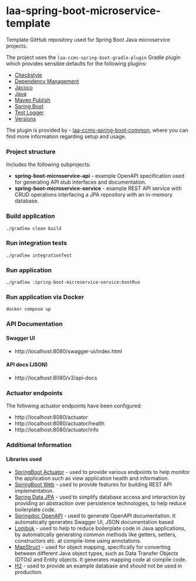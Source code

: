 # laa-spring-boot-microservice-template

Template GitHub repository used for Spring Boot Java microservice projects.

The project uses the ```laa-ccms-spring-boot-gradle-plugin``` Gradle plugin which provides
sensible defaults for the following plugins:

- [Checkstyle](https://docs.gradle.org/current/userguide/checkstyle_plugin.html)
- [Dependency Management](https://plugins.gradle.org/plugin/io.spring.dependency-management)
- [Jacoco](https://docs.gradle.org/current/userguide/jacoco_plugin.html)
- [Java](https://docs.gradle.org/current/userguide/java_plugin.html)
- [Maven Publish](https://docs.gradle.org/current/userguide/publishing_maven.html)
- [Spring Boot](https://plugins.gradle.org/plugin/org.springframework.boot)
- [Test Logger](https://github.com/radarsh/gradle-test-logger-plugin)
- [Versions](https://github.com/ben-manes/gradle-versions-plugin)

The plugin is provided by -  [laa-ccms-spring-boot-common](https://github.com/ministryofjustice/laa-ccms-spring-boot-common), where you can find
more information regarding setup and usage.

### Project structure
Includes the following subprojects:

- **spring-boot-microservice-api** - example OpenAPI specification used for generating API stub interfaces and documentation.
- **spring-boot-microservice-service** - example REST API service with CRUD operations interfacing a JPA repository with an in-memory database.

### Build application
```./gradlew clean build```

### Run integration tests
`./gradlew integrationTest`

### Run application
`./gradlew :spring-boot-microservice-service:bootRun`

### Run application via Docker
`docker compose up`

### API Documentation
#### Swagger UI
- http://localhost:8080/swagger-ui/index.html
#### API docs (JSON)
- http://localhost:8080/v3/api-docs

### Actuator endpoints
The following actuator endpoints have been configured:
- http://localhost:8080/actuator
- http://localhost:8080/actuator/health
- http://localhost:8080/actuator/info

### Additional Information

#### Libraries used
- [SpringBoot Actuator](https://docs.spring.io/spring-boot/reference/actuator/index.html) - used to provide various endpoints to help monitor the application such as view application health and information.
- [SpringBoot Web](https://docs.spring.io/spring-boot/reference/web/index.html) - used to provide features for building REST API implementation.
- [Spring Data JPA](https://docs.spring.io/spring-data/jpa/reference/jpa.html) - used to simplify database access and interaction by providing an abstraction over persistence technologies, to help reduce boilerplate code.
- [Springdoc OpenAPI](https://springdoc.org/) - used to generate OpenAPI documentation. It automatically generates Swagger UI, JSON documentation based
- [Lombok](https://projectlombok.org/) - used to help to reduce boilerplate code in Java applications, by automatically generating common
  methods like getters, setters, constructors etc. at compile-time using annotations.
- [MapStruct](https://mapstruct.org/) - used for object mapping, specifically for converting between different Java object types, such as Data Transfer Objects (DTOs)
  and Entity objects. It generates mapping code at compile code.
- [H2](https://www.h2database.com/html/main.html) - used to provide an example database and should not be used in production.


